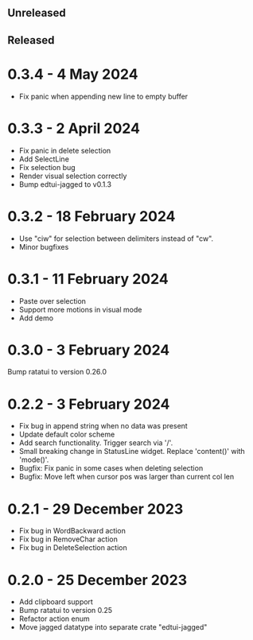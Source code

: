 Unreleased
--------

Released
--------
0.3.4 - 4 May 2024
===================
- Fix panic when appending new line to empty buffer
 
0.3.3 - 2 April 2024
===================
- Fix panic in delete selection
- Add SelectLine
- Fix selection bug
- Render visual selection correctly
- Bump edtui-jagged to v0.1.3

0.3.2 - 18 February 2024
===================
- Use "ciw" for selection between delimiters instead of "cw".
- Minor bugfixes

0.3.1 - 11 February 2024
===================

- Paste over selection
- Support more motions in visual mode
- Add demo

0.3.0 - 3 February 2024
===================

Bump ratatui to version 0.26.0

0.2.2 - 3 February 2024
===================

- Fix bug in append string when no data was present
- Update default color scheme
- Add search functionality. Trigger search via '/'.
- Small breaking change in StatusLine widget. Replace 'content()' with 'mode()'.
- Bugfix: Fix panic in some cases when deleting selection
- Bugfix: Move left when cursor pos was larger than current col len

0.2.1 - 29 December 2023
===================

- Fix bug in WordBackward action
- Fix bug in RemoveChar action
- Fix bug in DeleteSelection action
 
0.2.0 - 25 December 2023
===================

- Add clipboard support
- Bump ratatui to version 0.25
- Refactor action enum
- Move jagged datatype into separate crate "edtui-jagged"
